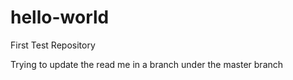 # hello-world
First Test Repository

Trying to update the read me in a branch under the master branch
